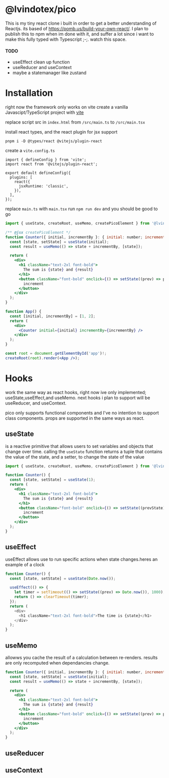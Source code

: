 # @lvindotex/pico

This is my tiny react clone i built in order to get a better understanding of Reactjs. its based of https://pomb.us/build-your-own-react/.
I plan to publish this to npm when im done with it, and suffer a lot since i want to make this fully typed with Typescript ;-;. watch this space.

#### TODO

- useEffect clean up function
- useReducer and useContext
- maybe a statemanager like zustand

# Installation

right now the framework only works on vite create a vanilla Javascipt/TypeScript project with [vite](https://vitejs.dev/)

replace script src in `index.html` from `/src/main.ts` to `/src/main.tsx`

install react types, and the react plugin for jsx support

```
pnpm i -D @types/react @vitejs/plugin-react
```

create a `vite.config.ts`

```
import { defineConfig } from 'vite';
import react from '@vitejs/plugin-react';

export default defineConfig({
  plugins: [
    react({
      jsxRuntime: 'classic',
    }),
  ],
});

```

replace `main.ts` with `main.tsx` run `npm run dev` and you should be good to go

```jsx
import { useState, createRoot, useMemo, createPicoElement } from '@lvin/pico';

/** @jsx createPicoElement */
function Counter({ initial, incrementBy }: { initial: number; incrementBy: number }) {
  const [state, setState] = useState(initial);
  const result = useMemo(() => state + incrementBy, [state]);

  return (
    <div>
      <h1 className="text-2xl font-bold">
        The sum is {state} and {result}
      </h1>
      <button className="font-bold" onclick={() => setState((prev) => prev + 1)}>
        increment
      </button>
    </div>
  );
}

function App() {
  const [initial, incrementBy] = [1, 2];
  return (
    <div>
      <Counter initial={initial} incrementBy={incrementBy} />
    </div>
  );
}

const root = document.getElementById('app')!;
createRoot(root).render(<App />);
```

# Hooks

work the same way as react hooks, right now ive only implemented; useState,useEffect,and useMemo. next hooks i plan to support will be useReducer, and useContext.

pico only supports functional components and I've no intention to support class components. props are supported in the same ways as react.

## useState

is a reactive primitive that allows users to set variables and objects that change over time. calling the `useState` function returns a tuple that contains the value of the state, and a setter, to change the state of the value

```jsx
import { useState, createRoot, useMemo, createPicoElement } from '@lvin/pico';

function Counter() {
  const [state, setState] = useState(1);
  return (
    <div>
      <h1 className="text-2xl font-bold">
        The sum is {state} and {result}
      </h1>
      <button className="font-bold" onclick={() => setState((prevState) => prev + 1)}>
        increment
      </button>
    </div>
  );
}
```

## useEffect

useEffect allows use to run specific actions when state changes.heres an example of a clock

```js
function Counter() {
  const [state, setState] = useState(Date.now());

  useEffect(() => {
    let timer = setTimeout(() => setState((prev) => Date.now()), 1000);
    return () => clearTimeout(timer);
  });
  return (
    <div>
      <h1 className="text-2xl font-bold">The time is {state}</h1>
    </div>
  );
}
```

## useMemo

allowws you cache the result of a calculation between re-renders. results are only recomputed when dependancies change.

```jsx
function Counter({ initial, incrementBy }: { initial: number, incrementBy: number }) {
  const [state, setState] = useState(initial);
  const result = useMemo(() => state + incrementBy, [state]);

  return (
    <div>
      <h1 className="text-2xl font-bold">
        The sum is {state} and {result}
      </h1>
      <button className="font-bold" onclick={() => setState((prev) => prev + 1)}>
        increment
      </button>
    </div>
  );
}
```

## useReducer

## useContext
